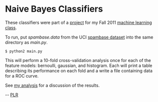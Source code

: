 # Naive Bayes Classifiers

These classifiers were part of a [project](http://www.ccs.neu.edu/home/jaa/CS6140.11F/Homeworks/hw.02.html) for my Fall 2011 [machine learning class](http://www.ccs.neu.edu/home/jaa/CS6140.11F/).

To run, put *spambase.data* from the UCI [spambase dataset](http://archive.ics.uci.edu/ml/datasets/Spambase) into the same directory as *main.py*.

    $ python2 main.py

This will perform a 10-fold cross-validation analysis once for each of the feature models: bernoulli, gaussian, and histogram. Each will print a table describing its performance on each fold and a write a file containing data for a ROC curve.

See [my analysis](https://docs.google.com/document/d/1ES3X8PE1vNi_l_5n0jVYY8psTdbKZQv3T4dssZU6sko/edit) for a discussion of the results.

-- [PLR](http://f06mote.com)
